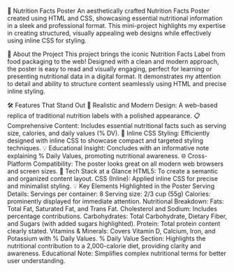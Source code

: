 🍎 Nutrition Facts Poster
An aesthetically crafted Nutrition Facts Poster created using HTML and CSS, showcasing essential nutritional information in a sleek and professional format. This mini-project highlights my expertise in creating structured, visually appealing web designs while effectively using inline CSS for styling.

🌟 About the Project
This project brings the iconic Nutrition Facts Label from food packaging to the web! Designed with a clean and modern approach, the poster is easy to read and visually engaging, perfect for learning or presenting nutritional data in a digital format. It demonstrates my attention to detail and ability to structure content seamlessly using HTML and precise inline styling.

🛠️ Features That Stand Out
🎯 Realistic and Modern Design: A web-based replica of traditional nutrition labels with a polished appearance.
📋 Comprehensive Content: Includes essential nutritional facts such as serving size, calories, and daily values (% DV).
🎨 Inline CSS Styling: Efficiently designed with inline CSS to showcase compact and targeted styling techniques.
💡 Educational Insight: Concludes with an informative note explaining % Daily Values, promoting nutritional awareness.
🌐 Cross-Platform Compatibility: The poster looks great on all modern web browsers and screen sizes.
🎨 Tech Stack at a Glance
HTML5: To create a semantic and organized content layout.
CSS (Inline): Applied inline CSS for precise and minimalist styling.
💡 Key Elements Highlighted in the Poster
Serving Details:
Servings per container: 8
Serving size: 2/3 cup (55g)
Calories: prominently displayed for immediate attention.
Nutritional Breakdown:
Fats: Total Fat, Saturated Fat, and Trans Fat.
Cholesterol and Sodium: Includes percentage contributions.
Carbohydrates: Total Carbohydrate, Dietary Fiber, and Sugars (with added sugars highlighted).
Protein: Total protein content clearly stated.
Vitamins & Minerals: Covers Vitamin D, Calcium, Iron, and Potassium with % Daily Values.
% Daily Value Section: Highlights the nutritional contribution to a 2,000-calorie diet, providing clarity and awareness.
Educational Note: Simplifies complex nutritional terms for better user understanding.
